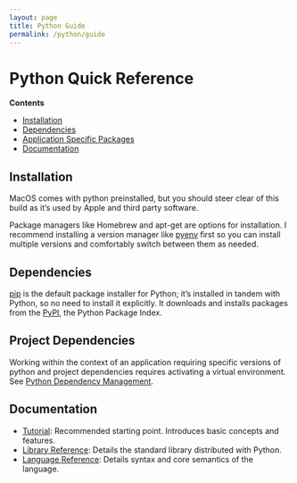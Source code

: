 ```yaml
---
layout: page
title: Python Guide
permalink: /python/guide
---
```


# Python Quick Reference

**Contents**
- [Installation](#installation)
- [Dependencies](#dependencies)
- [Application Specific Packages](#application-specific-packages)
- [Documentation](#documentation)

## Installation

MacOS comes with python preinstalled, but you should steer clear of this build as it’s used by Apple and third party software.

Package managers like Homebrew and apt-get are options for installation. I recommend installing a version manager like [pyenv](https://github.com/pyenv/pyenv) first so you can install multiple versions and comfortably switch between them as needed.

## Dependencies

[pip](https://pip.pypa.io/en/stable/) is the default package installer for Python; it’s installed in tandem with Python, so no need to install it explicitly. It downloads and installs packages from the [PyPI](https://pypi.org/), the Python Package Index.

## Project Dependencies

Working within the context of an application requiring specific versions of
python and project dependencies requires activating a virtual environment.
See [Python Dependency Management](./dependency-management).

## Documentation

- [Tutorial](https://docs.python.org/3/tutorial/index.html): Recommended
  starting point. Introduces basic concepts and features.
- [Library Reference](https://docs.python.org/3/library/index.html): Details the
  standard library distributed with Python.
- [Language Reference](https://docs.python.org/3/reference/index.html): Details
syntax and core semantics of the language.

<!-- ### 🚧 TODO:

- Environment Variables
- Conventions -->
